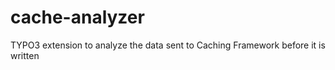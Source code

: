 # cache-analyzer
TYPO3 extension to analyze the data sent to Caching Framework before it is written
